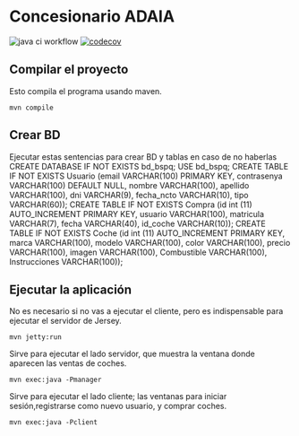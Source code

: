 **Concesionario ADAIA**
=======================

![java ci workflow](https://github.com/asierbrizu/BSPQ22-S01/actions/workflows/java-ci.yml/badge.svg)
 [![codecov](https://codecov.io/gh/ikermorales/BSPQ22-S01/branch/main/graph/badge.svg)](https://codecov.io/gh/ikermorales/BSPQ22-S01)

Compilar el proyecto
--------------------

Esto compila el programa usando maven.

	mvn compile 
	
Crear BD
--------------------	
	
Ejecutar estas sentencias para crear BD y tablas en caso de no haberlas	
	CREATE DATABASE IF NOT EXISTS bd_bspq;
	USE bd_bspq;
	CREATE TABLE IF NOT EXISTS Usuario (email VARCHAR(100) PRIMARY KEY, contrasenya VARCHAR(100) DEFAULT NULL, nombre VARCHAR(100), apellido VARCHAR(100), dni VARCHAR(9), fecha_ncto VARCHAR(10), tipo VARCHAR(60));
	CREATE TABLE IF NOT EXISTS Compra (id int (11) AUTO_INCREMENT PRIMARY KEY, usuario VARCHAR(100), matricula VARCHAR(7), fecha VARCHAR(40), id_coche VARCHAR(10));
	CREATE TABLE IF NOT EXISTS Coche (id int (11) AUTO_INCREMENT PRIMARY KEY, marca VARCHAR(100), modelo VARCHAR(100), color VARCHAR(100), precio VARCHAR(100), imagen VARCHAR(100), Combustible VARCHAR(100), Instrucciones VARCHAR(100));

Ejecutar la aplicación
----------------------

No es necesario si no vas a ejecutar el cliente, pero es indispensable para ejecutar el servidor de Jersey.
	
	mvn jetty:run 

Sirve para ejecutar el lado servidor, que muestra la ventana donde aparecen las ventas de coches.

	mvn exec:java -Pmanager

Sirve para ejecutar el lado cliente; las ventanas para iniciar sesión,registrarse como nuevo usuario, y comprar coches.	

	mvn exec:java -Pclient
